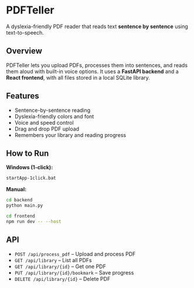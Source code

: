# PDFTeller

A dyslexia-friendly PDF reader that reads text **sentence by sentence** using text-to-speech.

## Overview

PDFTeller lets you upload PDFs, processes them into sentences, and reads them aloud with built-in voice options.
It uses a **FastAPI backend** and a **React frontend**, with all files stored in a local SQLite library.

## Features

* Sentence-by-sentence reading
* Dyslexia-friendly colors and font
* Voice and speed control
* Drag and drop PDF upload
* Remembers your library and reading progress

## How to Run

**Windows (1-click):**

```bash
startApp-1click.bat
```

**Manual:**

```bash
cd backend
python main.py

cd frontend
npm run dev -- --host
```

## API

* `POST /api/process_pdf`          – Upload and process PDF
* `GET /api/library`               – List all PDFs
* `GET /api/library/{id}`          – Get one PDF
* `PUT /api/library/{id}/bookmark` – Save progress
* `DELETE /api/library/{id}`       – Delete PDF
